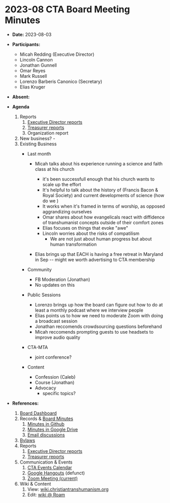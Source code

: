 # 2023-08 CTA Board Meeting Minutes

- **Date:** 2023-08-03
- **Participants:**
    - Micah Redding (Executive Director)
    - Lincoln Cannon
    - Jonathan Gunnell
    - Omar Reyes
    - Mark Russell
    - Lorenzo Barberis Canonico (Secretary)
    - Elias Kruger
- **Absent:**
- **Agenda**
    1. Reports
        1. [Executive Director reports](https://www.christiantranshumanism.org/reports/membership)
        2. [Treasurer reports](https://www.christiantranshumanism.org/reports/treasurer)
        3. Organization report
    2. New business?
            - 
    4. Existing Business
        - Last month
            - Micah talks about his experience running a science and faith class at his church
                - it's been successfull enough that his church wants to scale up the effort
                - It's helpful to talk about the history of (Francis Bacon & Royal Society) and current developments of science (how do we )
                - It works when it's framed in terms of worship, as opposed aggrandizing ourselves 
                - Omar shares about how evangelicals react with diffidence of transhumanist concepts outside of their comfort zones
                - Elias focuses on things that evoke "awe"
                - Lincoln worries about the risks of compatilism 
                    - We are not just about human progress but about human transformation

            - Elias brings up that EACH is having a free retreat in Maryland in Sep -- might we worth advertising to CTA membership 

        - Community
            - FB Moderation (Jonathan)
            - No updates on this
        - Public Sessions
            - Lorenzo brings up how the board can figure out how to do at least a monthly podcast where we interview people
            - Elias points us to how we need to moderate Zoom with doing a broadcast session
            - Jonathan reccomends crowdsourcing questions beforehand
            - Micah reccomends prompting guests to use headsets to improve audio quality 
        - CTA-MTA
            - joint conference?
        - Content
            - Confession (Caleb)
            - Course (Jonathan)
            - Advocacy
                - specific topics?

- **References:** 
    1. [Board Dashboard](https://github.com/christian-transhumanism/board/blob/main/board.md) 
    2. Records & [Board Minutes](https://github.com/christian-transhumanism/board)
        1. [Minutes in Github](https://github.com/christian-transhumanism/board)
        2. [Minutes in Google Drive](https://drive.google.com/open?id=0B7GmjSbYZdUdZHlmYzZkS0VYOUE)
        3. [Email discussions](https://groups.google.com/forum/#!forum/board-of-the-cta)
    3. [Bylaws](https://github.com/christian-transhumanism/bylaws)
    4. Reports
        1. [Executive Director reports](https://www.christiantranshumanism.org/reports/membership)
        2. [Treasurer reports](https://www.christiantranshumanism.org/reports/treasurer)
    5. Communication & Events
        1. [CTA Events Calendar](https://www.christiantranshumanism.org/calendar)
        2. [Google Hangouts](https://meet.google.com/vbv-ztvv-icw) (defunct)
        3. [Zoom Meeting (current)](https://www.christiantranshumanism.org/zoom)
    6. Wiki & Content
        1. View: [wiki.christiantranshumanism.org](https://wiki.christiantranshumanism.org)
        2. Edit: [wiki @ Roam](https://roamresearch.com/#/app/christiantranshumanism)





